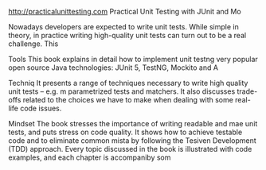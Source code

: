 
http://practicalunittesting.com
Practical Unit Testing with JUnit and Mo



Nowadays developers are expected to write unit tests. While simple in theory, in practice writing high-quality unit tests can turn out to be a real challenge. This 

Tools
This book explains in detail how to implement unit testng very popular open source Java technologies: JUnit 5, TestNG, Mockito and A




Techniq
It presents a range of techniques necessary to write high quality unit tests – e.g. m parametrized tests and matchers. It also discusses trade-offs related to the choices we have to make when dealing with some real-life code issues.

Mindset
The book stresses the importance of writing readable and mae unit tests, and puts  stress on code quality. It shows how to achieve testable code and to eliminate common mista by following the Tesiven Development (TDD) approach. Every topic discussed in the book is illustrated with code examples, and each chapter is accompaniby som













